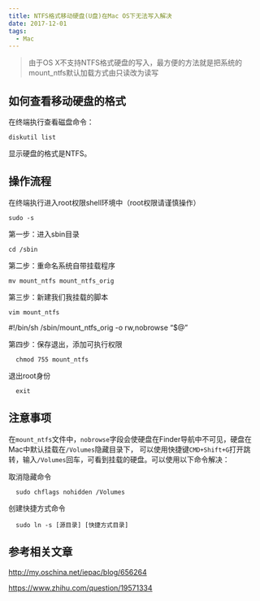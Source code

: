 ```yaml
---
title: NTFS格式移动硬盘(U盘)在Mac OS下无法写入解决
date: 2017-12-01
tags:
  - Mac
---
```


> 由于OS X不支持NTFS格式硬盘的写入，最方便的方法就是把系统的mount_ntfs默认加载方式由只读改为读写

## 如何查看移动硬盘的格式

在终端执行查看磁盘命令：

 ```
 diskutil list
```

显示硬盘的格式是NTFS。

## 操作流程

在终端执行进入root权限shell环境中（root权限请谨慎操作）

  ```
  sudo -s
```

第一步：进入sbin目录

  ```
  cd /sbin
```

第二步：重命名系统自带挂载程序

  ```
  mv mount_ntfs mount_ntfs_orig
```

第三步：新建我们我挂载的脚本

  ```
  vim mount_ntfs
```


#!/bin/sh /sbin/mount_ntfs_orig -o rw,nobrowse “$@”

第四步：保存退出，添加可执行权限

  ```
    chmod 755 mount_ntfs
```

退出root身份

  ```
    exit
```

## 注意事项

在`mount_ntfs`文件中，`nobrowse`字段会使硬盘在Finder导航中不可见，硬盘在Mac中默认挂载在`/Volumes`隐藏目录下， 可以使用快捷键`CMD+Shift+G`打开跳转，输入`/Volumes`回车，可看到挂载的硬盘。可以使用以下命令解决：

取消隐藏命令

  ```
    sudo chflags nohidden /Volumes
```

创建快捷方式命令

  ```
    sudo ln -s [源目录] [快捷方式目录]
```

## 参考相关文章

http://my.oschina.net/iepac/blog/656264

https://www.zhihu.com/question/19571334
